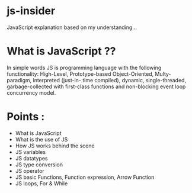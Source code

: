 # js-insider
JavaScript explanation based on my understanding...

# What is JavaScript ??
  In simple words JS is programming language with the following functionality: 
  High-Level, Prototype-based Object-Oriented, Multy-paradigm, interpreted (just-in-   time compiled), dynamic, 
  single-threaded, garbage-collected with first-class functions and non-blocking event loop concurrency model. 
  
# Points : 
  
 * What is JavaScript
 * What is the use of JS
 * How JS works behind the scene
 * JS variables
 * JS datatypes
 * JS type conversion
 * JS operator
 * JS basic Functions, Function expression, Arrow Function
 * JS loops, For & While
  
